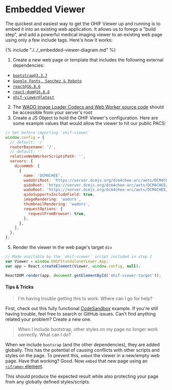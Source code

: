 # Embedded Viewer

The quickest and easiest way to get the OHIF Viewer up and running is to embed
it into an existing web application. It allows us to forego a "build step", and
add a powerful medical imaging viewer to an existing web page using only a few
include tags. Here's how it works:

{% include "./../_embedded-viewer-diagram.md" %}

1. Create a new web page or template that includes the following external
   dependencies:

<ul>
  <li>
    <a href="https://maxcdn.bootstrapcdn.com/bootstrap/3.3.7/css/bootstrap.min.css">
      <code>bootstrap@3.3.7</code>
    </a>
  </li>
  <li>
    <a href="https://fonts.googleapis.com/css?family=Roboto:100,300,400,500,700|Sanchez&display=swap">
      <code>Google Fonts, Sanchez & Roboto</code>
    </a>
  </li>
  <li>
    <a href="https://unpkg.com/react@16/umd/react.production.min.js">
      <code>react@16.8.6</code>
    </a>
  </li>
  <li>
    <a href="https://unpkg.com/react-dom@16/umd/react-dom.production.min.js">
      <code>react-dom@16.8.6</code>
    </a>
  </li>
  <li>
    <a href="https://unpkg.com/ohif-viewer/dist/index.umd.js">
      <code>ohif-viewer@latest</code>
    </a>
  </li>
</ul>

<ol start="2">
  <li>The <a href="">WADO Image Loader Codecs and Web Worker source code</a>
  should be accessible from your server's root</li>
  <li>Create a JS Object to hold the OHIF Viewer's configuration. Here are some
   example values that would allow the viewer to hit our public PACS:</li>
</ol>

```js
// Set before importing `ohif-viewer`
window.config = {
  // default: '/'
  routerBasename: '/',
  // default: ''
  relativeWebWorkerScriptsPath: '',
  servers: {
    dicomWeb: [
      {
        name: 'DCM4CHEE',
        wadoUriRoot: 'https://server.dcmjs.org/dcm4chee-arc/aets/DCM4CHEE/wado',
        qidoRoot: 'https://server.dcmjs.org/dcm4chee-arc/aets/DCM4CHEE/rs',
        wadoRoot: 'https://server.dcmjs.org/dcm4chee-arc/aets/DCM4CHEE/rs',
        qidoSupportsIncludeField: true,
        imageRendering: 'wadors',
        thumbnailRendering: 'wadors',
        requestOptions: {
          requestFromBrowser: true,
        },
      },
    ],
  },
};
```

<ol start="5"><li>
  Render the viewer in the web page's target <code>div</code>
</li></ol>

```js
// Made available by the `ohif-viewer` script included in step 1
var Viewer = window.OHIFStandaloneViewer.App;
var app = React.createElement(Viewer, window.config, null);

ReactDOM.render(app, document.getElementById('ohif-viewer-target'));
```

#### Tips & Tricks

> I'm having trouble getting this to work. Where can I go for help?

First, check out this fully functional [CodeSandbox][code-sandbox] example. If
you're still having trouble, feel free to search or GitHub issues. Can't find
anything related your problem? Create a new one.

> When I include bootstrap, other styles on my page no longer work correctly.
> What can I do?

When we include `bootsrap` (and the other dependencies), they are added
globally. This has the potential of causing conflicts with other scripts and
styles on the page. To prevent this, `embed` the viewer in a new/empty web page.
Have that working? Good. Now `embed` that new page using an
[`<iframe>` element](https://developer.mozilla.org/en-US/docs/Web/HTML/Element/iframe).

This should produce the expected result while also protecting your page from any
globally defined styles/scripts.

[code-sandbox]: https://codesandbox.io/s/ohif-viewer-script-tag-usage-b3st9
